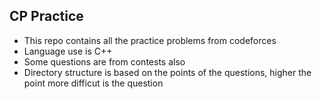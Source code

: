 ## CP Practice
- This repo contains all the practice problems from codeforces
- Language use is C++
- Some questions are from contests also
- Directory structure is based on the points of the questions, higher the point more difficut is the question
